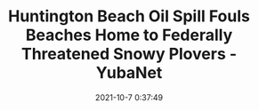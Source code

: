 ---
"title": "Huntington Beach Oil Spill Fouls Beaches Home to Federally Threatened Snowy Plovers - YubaNet"
"date": "2021-10-7 0:37:49"
"feed_name": "GOOGLENEWSDRILLING"
"feed_website": "https://news.google.com/search?q=drilling%2Bincident&hl=en-US&gl=US&ceid=US:en"
"feed_rss": "https://news.google.com/rss/search?q=drilling%2Bincident&hl=en-US&gl=US&ceid=US:en"
"link": "https://yubanet.com/california/huntington-beach-oil-spill-fouls-beaches-home-to-federally-threatened-snowy-plovers/"
"source": "{'href': 'https://yubanet.com', 'title': 'YubaNet'}"
"file": "_posts/2021-1-1-7ec3515735e47d6f546f8768546518a973453fc1.md"
"accident": "1"
"drilling": "1"
"dead": "0"
"injured": "0"
"arrested": "0"
"place": "unknown place"
"where": "unknown site"
"causes": "unknown"
"place_uri": "unknown place"
---
